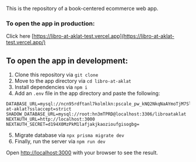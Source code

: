 This is the repository of a book-centered ecommerce web app. 

### To open the app in production:
Click here [https://libro-at-aklat-test.vercel.app](https://libro-at-aklat-test.vercel.app/)

## To open the app in development:

1. Clone this repository via `git clone`
2. Move to the app directory via `cd libro-at-aklat`
3. Install dependencies via `npm i`
4. Add an `.env` file in the app directory and paste the following:

```
DATABASE_URL=mysql://ncn95rdftanl7kolmlkn:pscale_pw_kNQ2NkqNaAYmoTjM7SlwIcKh6Gei6ZFuHHRQ9DdRZib@gcp.connect.psdb.cloud/libro-at-aklat?sslaccept=strict
SHADOW_DATABASE_URL=mysql://root:hn3mTPRD@localhost:3306/libroataklat
NEXTAUTH_URL=http://localhost:3000
NEXTAUTH_SECRET=d194X0MzPkM1lafjakjkaozioufgisogbg=
```
5. Migrate database via `npx prisma migrate dev`
6. Finally, run the server via `npm run dev`

Open [http://localhost:3000](http://localhost:3000) with your browser to see the result.


